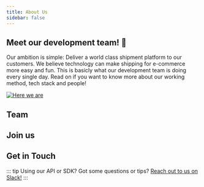 ```yaml
---
title: About Us
sidebar: false
---
```




## Meet our development team! :tada: 


Our ambition is simple: Deliver a world class shipment platform to our customers. We believe technology can make shipping for e-commerce more easy and fun. This is basicly what our development team is doing every single day. Read on if you want to know more about our working method, tech stack and people!

[![Here we are](https://i.insider.com/53ad81c8eab8eadb134f8cb8?width=400)](https://www.youtube.com/watch?v=Mayz5q9yyNI)


<Stack class="lg:grid-cols-4 md:grid-cols-3 grid-cols-2">
      <Integration name="AWS" url="" image="AWS.svg" />
  <Integration name="PHP" url="" image="https://github.com/myparcelnl/developer/blob/main/src/.vuepress/public/techstack/php.svg" />
  <Integration name="Javascript" url="" image="https://github.com/myparcelnl/developer/blob/main/src/.vuepress/public/techstack/js.svg" />
  <Integration name="Typescript" url="" image="https://github.com/myparcelnl/developer/blob/main/src/.vuepress/public/techstack/ts.svg" />
  <Integration name="Vue" url="" image="https://github.com/myparcelnl/developer/blob/main/src/.vuepress/public/techstack/vue.svg" />

</Stack>

## Team




## Join us

## Get in Touch



::: tip
Using our API or SDK? Got some questions or tips? [Reach out to us on Slack!](https://join.slack.com/t/myparcel-dev/shared_invite/enQtNDkyNTg3NzA1MjM4LWQ5MWE5MTQ3MDg4YjU5NzdjYjk0OTY1ZDJiYjU5YzJjNzk3Yzk3NGY0OWFkZDU4MDYwZDEyZDlhZTgzOWM1MjI)
:::
